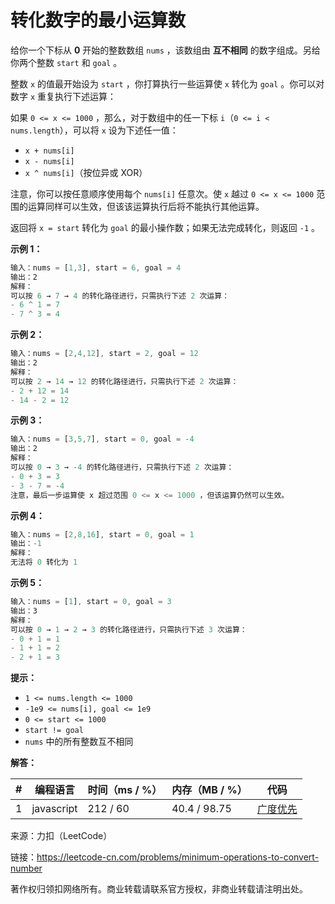 # 转化数字的最小运算数

给你一个下标从 **0** 开始的整数数组 `nums` ，该数组由 **互不相同** 的数字组成。另给你两个整数 `start` 和 `goal` 。

整数 `x` 的值最开始设为 `start` ，你打算执行一些运算使 `x` 转化为 `goal` 。你可以对数字 `x` 重复执行下述运算：

如果 `0 <= x <= 1000` ，那么，对于数组中的任一下标 `i`（`0 <= i < nums.length`），可以将 `x` 设为下述任一值：

- `x + nums[i]`
- `x - nums[i]`
- `x ^ nums[i]`（按位异或 XOR）

注意，你可以按任意顺序使用每个 `nums[i]` 任意次。使 `x` 越过 `0 <= x <= 1000` 范围的运算同样可以生效，但该该运算执行后将不能执行其他运算。

返回将 `x = start` 转化为 `goal` 的最小操作数；如果无法完成转化，则返回 `-1` 。

**示例 1：**

``` javascript
输入：nums = [1,3], start = 6, goal = 4
输出：2
解释：
可以按 6 → 7 → 4 的转化路径进行，只需执行下述 2 次运算：
- 6 ^ 1 = 7
- 7 ^ 3 = 4
```

**示例 2：**

``` javascript
输入：nums = [2,4,12], start = 2, goal = 12
输出：2
解释：
可以按 2 → 14 → 12 的转化路径进行，只需执行下述 2 次运算：
- 2 + 12 = 14
- 14 - 2 = 12
```

**示例 3：**

``` javascript
输入：nums = [3,5,7], start = 0, goal = -4
输出：2
解释：
可以按 0 → 3 → -4 的转化路径进行，只需执行下述 2 次运算：
- 0 + 3 = 3
- 3 - 7 = -4
注意，最后一步运算使 x 超过范围 0 <= x <= 1000 ，但该运算仍然可以生效。
```

**示例 4：**

``` javascript
输入：nums = [2,8,16], start = 0, goal = 1
输出：-1
解释：
无法将 0 转化为 1
```

**示例 5：**

``` javascript
输入：nums = [1], start = 0, goal = 3
输出：3
解释：
可以按 0 → 1 → 2 → 3 的转化路径进行，只需执行下述 3 次运算：
- 0 + 1 = 1 
- 1 + 1 = 2
- 2 + 1 = 3
```

**提示：**

- `1 <= nums.length <= 1000`
- `-1e9 <= nums[i], goal <= 1e9`
- `0 <= start <= 1000`
- `start != goal`
- `nums` 中的所有整数互不相同

**解答：**

**#**|**编程语言**|**时间（ms / %）**|**内存（MB / %）**|**代码**
--|--|--|--|--
1|javascript|212 / 60|40.4 / 98.75|[广度优先](./javascript/ac_v1.js)

来源：力扣（LeetCode）

链接：https://leetcode-cn.com/problems/minimum-operations-to-convert-number

著作权归领扣网络所有。商业转载请联系官方授权，非商业转载请注明出处。
